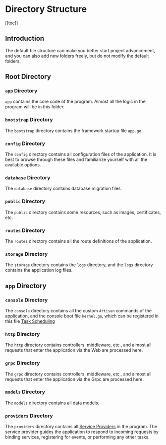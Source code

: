 # Directory Structure

[[toc]]

## Introduction

The default file structure can make you better start project advancement, and you can also add new folders freely, but do not modify the default folders.

## Root Directory

### `app` Directory

`app` contains the core code of the program. Almost all the logic in the program will be in this folder.

### `bootstrap` Directory

The `bootstrap` directory contains the framework startup file `app.go`.

### `config` Directory

The `config` directory contains all configuration files of the application. It is best to browse through these files and familiarize yourself with all the available options.

### `database` Directory

The `database` directory contains database migration files.

### `public` Directory

The `public` directory contains some resources, such as images, certificates, etc.

### `routes` Directory

The `routes` directory contains all the route definitions of the application.

### `storage` Directory

The `storage` directory contains the `logs` directory, and the `logs` directory contains the application log files.

## `app` Directory

### `console` Directory

The `console` directory contains all the custom `Artisan` commands of the application, and the console boot file `kernel.go`, which can be registered in this file [Task Scheduling](../digging-deeper/task-scheduling.md)

### `http` Directory

The `http` directory contains controllers, middleware, etc., and almost all requests that enter the application via the Web are processed here.

### `grpc` Directory

The `grpc` directory contains controllers, middleware, etc., and almost all requests that enter the application via the Grpc are processed here.

### `models` Directory

The `models` directory contains all data models.

### `providers` Directory

The `providers` directory contains all [Service Providers](../architecutre-concepts/service-providers.md) in the program. The service provider guides the application to respond to incoming requests by binding services, registering for events, or performing any other tasks.
